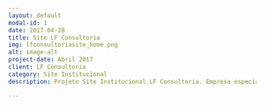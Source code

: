 ```yaml
---
layout: default
modal-id: 1
date: 2017-04-28
title: Site LF Consultoria
img: lfconsultoriasite_home.png
alt: image-alt
project-date: Abril 2017
client: LF Consultoria
category: Site Institucional
description: Projeto Site Institucional LF Consultoria. Empresa especializada em consultoria nos sistemas FNS e SICONV. Feito com CMS Wodpress e Tema Ark Premium.

---
```

